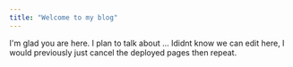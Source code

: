 ```yaml
---
title: "Welcome to my blog"
---
```


I'm glad you are here. I plan to talk about ...
Ididnt know we can edit here, I would previously just cancel the deployed pages then repeat.
